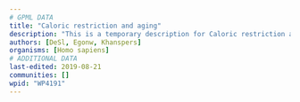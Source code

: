 ```yaml
---
# GPML DATA
title: "Caloric restriction and aging"
description: "This is a temporary description for Caloric restriction and aging"
authors: [DeSl, Egonw, Khanspers]
organisms: [Homo sapiens]
# ADDITIONAL DATA
last-edited: 2019-08-21
communities: []
wpid: "WP4191"
---
```

